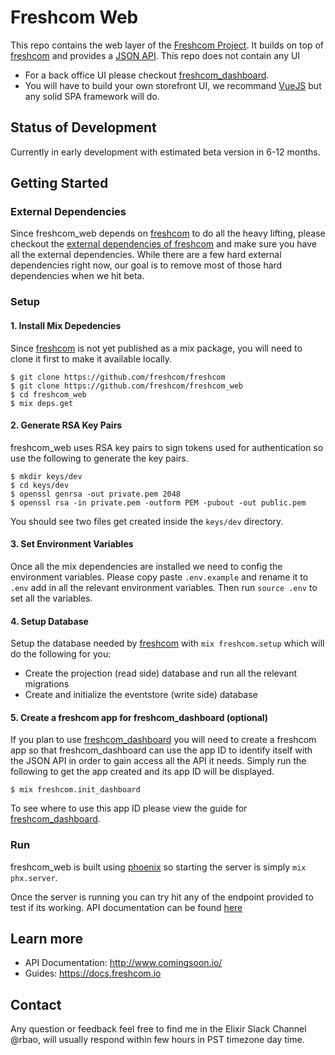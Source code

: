 # Freshcom Web

This repo contains the web layer of the [Freshcom Project](https://github.com/freshcom/freshcom). It builds on top of [freshcom](https://github.com/freshcom/freshcom) and provides a [JSON API](https://jsonapi.org/). This repo does not contain any UI

- For a back office UI please checkout [freshcom_dashboard](https://github.com/freshcom/freshcom_dashboard).
- You will have to build your own storefront UI, we recommand [VueJS](https://vuejs.org/) but any solid SPA framework will do.

## Status of Development

Currently in early development with estimated beta version in 6-12 months.

## Getting Started

### External Dependencies

Since freshcom_web depends on [freshcom](https://github.com/freshcom/freshcom) to do all the heavy lifting, please checkout the [external dependencies of freshcom](https://github.com/freshcom/freshcom) and make sure you have all the external dependencies. While there are a few hard external dependencies right now, our goal is to remove most of those hard dependencies when we hit beta.

### Setup

#### 1. Install Mix Depedencies

Since [freshcom](https://github.com/freshcom/freshcom) is not yet published as a mix package, you will need to clone it first to make it available locally.

```
$ git clone https://github.com/freshcom/freshcom
$ git clone https://github.com/freshcom/freshcom_web
$ cd freshcom_web
$ mix deps.get
```

#### 2. Generate RSA Key Pairs

freshcom_web uses RSA key pairs to sign tokens used for authentication so use the following to generate the key pairs.

```
$ mkdir keys/dev
$ cd keys/dev
$ openssl genrsa -out private.pem 2048
$ openssl rsa -in private.pem -outform PEM -pubout -out public.pem
```

You should see two files get created inside the `keys/dev` directory.

#### 3. Set Environment Variables

Once all the mix dependencies are installed we need to config the environment variables. Please copy paste `.env.example` and rename it to `.env` add in all the relevant environment variables. Then run `source .env` to set all the variables.

#### 4. Setup Database

Setup the database needed by [freshcom](https://github.com/freshcom/freshcom) with `mix freshcom.setup` which will do the following for you:

- Create the projection (read side) database and run all the relevant migrations
- Create and initialize the eventstore (write side) database

#### 5. Create a freshcom app for freshcom_dashboard (optional)

If you plan to use [freshcom_dashboard](https://github.com/freshcom/freshcom_dashboard) you will need to create a freshcom app so that freshcom_dashboard can use the app ID to identify itself with the JSON API in order to gain access all the API it needs. Simply run the following to get the app created and its app ID will be displayed.

```
$ mix freshcom.init_dashboard
```

To see where to use this app ID please view the guide for [freshcom_dashboard](https://github.com/freshcom/freshcom_dashboard).

### Run

freshcom_web is built using [phoenix](https://phoenixframework.org/) so starting the server is simply ```mix phx.server```.

Once the server is running you can try hit any of the endpoint provided to test if its working. API documentation can be found [here]()

## Learn more

  * API Documentation: http://www.comingsoon.io/
  * Guides: https://docs.freshcom.io

## Contact

Any question or feedback feel free to find me in the Elixir Slack Channel @rbao, will usually respond within few hours in PST timezone day time.
